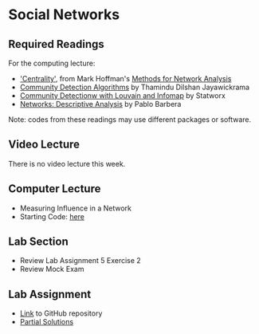 # Social Networks

## Required Readings

For the computing lecture:

* ['Centrality'][centrality], from Mark Hoffman's [Methods for Network Analysis][mna]
* [Community Detection Algorithms][cda] by Thamindu Dilshan Jayawickrama
* [Community Detectionw with Louvain and Infomap][cda2] by Statworx
* [Networks: Descriptive Analysis][nda] by Pablo Barbera

Note: codes from these readings may use different packages or software.

## Video Lecture

There is no video lecture this week. 


## Computer Lecture

* Measuring Influence in a Network
* Starting Code: [here](https://github.com/tisem-digital-marketing/smwa-computing-lecture-networks)
<!-- * Instructor's code: [here](https://github.com/tisem-digital-marketing/smwa-computing-lecture-networks/tree/instructor) -->
<!-- * Course Summary ([slides][course-summary]) -->

## Lab Section

* Review Lab Assignment 5 Exercise 2
* Review Mock Exam

## Lab Assignment

* [Link][lab-06] to GitHub repository 
* [Partial Solutions][lab-06-s]


[course-summary]: ../assets/lectures/course_summary.pdf

[centrality]: https://bookdown.org/markhoff/social_network_analysis/centrality.html
[mna]: https://bookdown.org/markhoff/social_network_analysis/
[cda]: https://towardsdatascience.com/community-detection-algorithms-9bd8951e7dae#:~:text=on%20the%20domain.-,Community%20Detection%20Techniques,edge%20to%20the%20weaker%20edge.
[cda2]: https://www.statworx.com/en/content-hub/blog/community-detection-with-louvain-and-infomap/
[nda]: http://pablobarbera.com/big-data-upf/html/02b-networks-descriptive-analysis.html
[asnar]: https://gvegayon.github.io/appliedsnar/

[lab-06]: https://github.com/tisem-digital-marketing/smwa-lab-06
[lab-06-s]: ../assets/labs/lab-06_solution.pdf